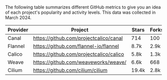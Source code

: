 <!-- releaseTask -->
The following table summarizes different GitHub metrics to give you an idea of each project's popularity and activity levels. This data was collected in March 2024.

| Provider | Project | Stars | Forks | Contributors |
| ---- | ---- | ---- | ---- | ---- |
| Canal | https://github.com/projectcalico/canal | 714 | 100 | 20 |
| Flannel | https://github.com/flannel-io/flannel | 8.7k | 2.9k | 235 |
| Calico | https://github.com/projectcalico/calico | 5.8k | 1.3k | 353 |
| Weave | https://github.com/weaveworks/weave/ | 6.6k | 668 | 87 |
| Cilium | https://github.com/cilium/cilium | 19.4k | 2.8k | 775 |
